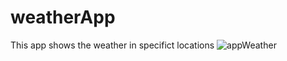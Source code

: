 # weatherApp
This app shows the weather in specifict locations
![appWeather](https://user-images.githubusercontent.com/94731166/152232035-c08438b2-0755-435a-8b93-11c44f5f5304.png)
